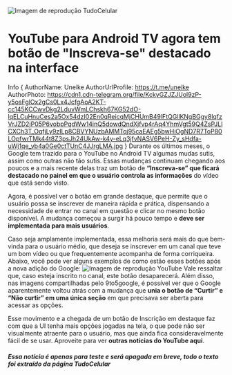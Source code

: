![Imagem de reprodução TudoCelular](https://t2.tudocdn.net/718102?w=721&h=432)

# YouTube para Android TV agora tem botão de "Inscreva-se" destacado na interface

Info { AuthorName: Uneike AuthorUrlProfile: https://t.me/uneike AuthorPhoto: https://cdn1.cdn-telegram.org/file/KckyGZJZJUol9zP-y5osFglOx2gCs0Lx4JcfgAoA2KT-cc145KCCwvDkg2LduvWmLChskh67KG52dO-lqELCuHnuCes2a5Ox54dzI02En0qReicqMjCHUmB49lFtQGllKNgBGgy8lqfzVrJZD2jP05P6vobpPqdWw14inQ5dowdQndXjfvp4rAq4YhmVgt59Q4ZsPJLlCXCh3T_OqfjLy9zILp8CBVYNUzbAMMTqj95caEAEg5bwHiOgND7R7ToP80LOpfwrTMk44t8Z3psJh24UkAw-k4y-eLq3jfvNASV6PeH-Zy_sHdfa-uWj1qe_vb4a0Ge0ctTUnC4JJrgLMA.jpg }
Durante os últimos meses, o Google tem trazido para o YouTube no Android TV algumas mudas sutis, assim como outras não tão sutis. Essas mudanças continuam chegando aos poucos e a mais recente delas traz um botão de **“Inscreva-se” que ficará destacado no painel em que o usuário controla as informações** do vídeo que está sendo visto.

Agora, é possível ver o botão em grande destaque, que permite que o usuário possa se inscrever de maneira rápida e prática, dispensando a necessidade de entrar no canal em questão e clicar no mesmo botão disponível. A mudança começou a surgir há pouco tempo e **deve ser implementada para mais usuários**.

Caso seja amplamente implementada, essa melhoria será mais do que bem-vinda para o usuário médio, que deseja se inscrever em um canal que teve um bom vídeo ou que frequentemente acompanha de forma corriqueira. Abaixo, você pode ver alguns exemplos de como estão esses botões após a nova adição do Google:
![Imagem de reprodução YouTube](https://t2.tudocdn.net/733828?w=1000&fit=clip)
Vale ressaltar que, caso esteja inscrito no canal, este botão desaparecerá. Além disso, nas imagens compartilhadas pelo 9to5google, é possível ver que o Google aparentemente voltou atrás com a mudança que **unia o botão de “Curtir” e “Não curtir” em uma única seção** em que precisava ser aberta para acessar as opções.

Esse movimento e a chegada de um botão de Inscrição em destaque faz com que a UI tenha mais opções jogadas na tela, o que pode não ser visualmente atraente para o usuário, mas que ainda fica consideravelmente fácil de se usar. Aproveite para ver **outras notícias do YouTube aqui**.

##### Essa notícia é apenas para teste e será apagada em breve, todo o texto foi extraído da página TudoCelular
